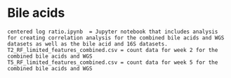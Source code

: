 # Bile acids
    
    centered log ratio.ipynb  = Jupyter notebook that includes analysis for creating correlation analysis for the combined bile acids and WGS datasets as well as the bile acid and 16S datasets.
    T2_RF_limited_features_combined.csv = count data for week 2 for the combined bile acids and WGS
    T5_RF_limited_features_combined.csv = count data for week 5 for the combined bile acids and WGS
